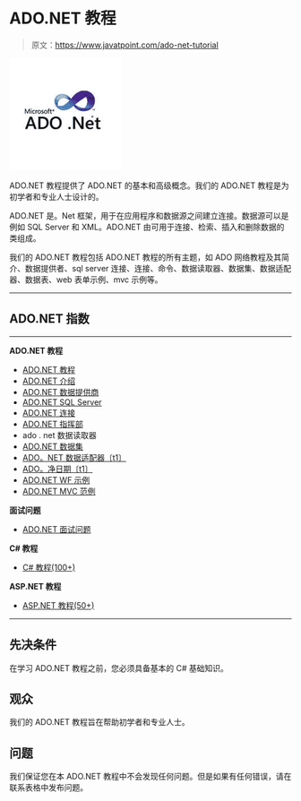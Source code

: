# ADO.NET 教程

> 原文：<https://www.javatpoint.com/ado-net-tutorial>

![ADO.NET Tutorial](img/d4f34f17688b46586758a5216a097c9c.png)

ADO.NET 教程提供了 ADO.NET 的基本和高级概念。我们的 ADO.NET 教程是为初学者和专业人士设计的。

ADO.NET 是。Net 框架，用于在应用程序和数据源之间建立连接。数据源可以是例如 SQL Server 和 XML。ADO.NET 由可用于连接、检索、插入和删除数据的类组成。

我们的 ADO.NET 教程包括 ADO.NET 教程的所有主题，如 ADO 网络教程及其简介、数据提供者、sql server 连接、连接、命令、数据读取器、数据集、数据适配器、数据表、web 表单示例、mvc 示例等。

* * *

## ADO.NET 指数

* * *

**ADO.NET 教程**

*   [ADO.NET 教程](ado-net-tutorial)
*   [ADO.NET 介绍](ado-net-introduction)
*   [ADO.NET 数据提供商](ado-net-data-providers)
*   [ADO.NET SQL Server](ado-net-sql-server-connectivity)
*   [ADO.NET 连接](ado-net-connection)
*   [ADO.NET 指挥部](ado-net-command)
*   ado . net 数据读取器
*   [ADO.NET 数据集](ado-net-dataset)
*   [ADO。NET 数据适配器〔t1〕](ado-net-dataadapter)
*   [ADO。净日期〔t1〕](ado-net-datatables)
*   [ADO.NET WF 示例](ado-net-web-form-example)
*   [ADO.NET MVC 范例](ado-net-mvc-example)

**面试问题**

*   [ADO.NET 面试问题](ado-dot-net-interview-questions)

**C# 教程**

*   [C# 教程(100+)](c-sharp-tutorial)

**ASP.NET 教程**

*   [ASP.NET 教程(50+)](asp-net-tutorial)

* * *

## 先决条件

在学习 ADO.NET 教程之前，您必须具备基本的 C# 基础知识。

## 观众

我们的 ADO.NET 教程旨在帮助初学者和专业人士。

## 问题

我们保证您在本 ADO.NET 教程中不会发现任何问题。但是如果有任何错误，请在联系表格中发布问题。